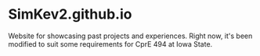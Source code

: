 # SimKev2.github.io
Website for showcasing past projects and experiences. Right now, it's been modified to suit some requirements for CprE 494 at Iowa State.
